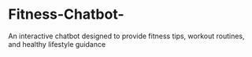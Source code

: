 # Fitness-Chatbot-
An interactive chatbot designed to provide fitness tips, workout routines, and healthy lifestyle guidance
